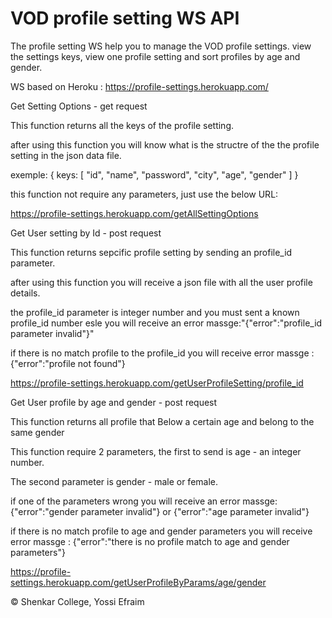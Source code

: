 # VOD profile setting WS API

The profile setting WS help you to manage the VOD profile settings. view the settings keys, view one profile setting and sort profiles by age and gender.

WS based on Heroku : https://profile-settings.herokuapp.com/

Get Setting Options - get request

This function returns all the keys of the profile setting.

after using this function you will know what is the structre of the the profile setting in the json data file.

exemple: { keys: [ "id", "name", "password", "city", "age", "gender" ] }

this function not require any parameters, just use the below URL:

https://profile-settings.herokuapp.com/getAllSettingOptions

Get User setting by Id - post request

This function returns sepcific profile setting by sending an profile_id parameter.

after using this function you will receive a json file with all the user profile details.

the profile_id parameter is integer number and you must sent a known profile_id number esle you will receive an error massge:"{"error":"profile_id parameter invalid"}"

if there is no match profile to the profile_id you will receive error massge : {"error":"profile not found"}

https://profile-settings.herokuapp.com/getUserProfileSetting/profile_id

Get User profile by age and gender - post request

This function returns all profile that Below a certain age and belong to the same gender

This function require 2 parameters, the first to send is age - an integer number.

The second parameter is gender - male or female.

if one of the parameters wrong you will receive an error massge:
{"error":"gender parameter invalid"} or {"error":"age parameter invalid"}

if there is no match profile to age and gender parameters you will receive error massge :
{"error":"there is no profile match to age and gender parameters"}

https://profile-settings.herokuapp.com/getUserProfileByParams/age/gender

© Shenkar College, Yossi Efraim
